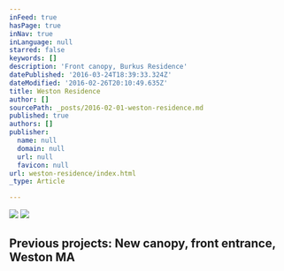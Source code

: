 ```yaml
---
inFeed: true
hasPage: true
inNav: true
inLanguage: null
starred: false
keywords: []
description: 'Front canopy, Burkus Residence'
datePublished: '2016-03-24T18:39:33.324Z'
dateModified: '2016-02-26T20:10:49.635Z'
title: Weston Residence
author: []
sourcePath: _posts/2016-02-01-weston-residence.md
published: true
authors: []
publisher:
  name: null
  domain: null
  url: null
  favicon: null
url: weston-residence/index.html
_type: Article

---
```

![](https://the-grid-user-content.s3-us-west-2.amazonaws.com/0bc34bda-697b-42c4-bd98-ecc671be746b.JPG)
![](https://the-grid-user-content.s3-us-west-2.amazonaws.com/789a03c4-ee75-431b-a213-0f0faf8d6796.JPG)

## Previous projects: New canopy, front entrance, Weston MA
